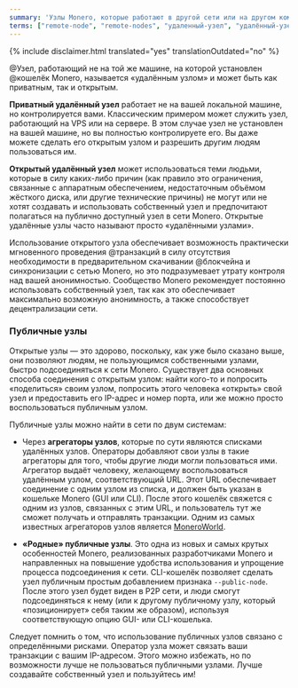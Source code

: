 ```yaml
---
summary: 'Узлы Monero, которые работают в другой сети или на другом компьютере отдельно от кошелька. Удаленные узлы позволяют начать использовать Monero, без загрузки локальной копии блокчейна'
terms: ["remote-node", "remote-nodes", "удаленный-узел", "удалённый-узел", "удалённые-узлы", "удалённых-узлов", "удалённому-узлу", "удалёнными-узлами"]
---
```


{% include disclaimer.html translated="yes" translationOutdated="no" %}

@Узел, работающий не на той же машине, на которой установлен @кошелёк
Monero, называется «удалённым узлом» и может быть как приватным, так и
открытым.

**Приватный удалённый узел** работает не на вашей локальной машине, но
контролируется вами. Классическим примером может служить узел, работающий на
VPS или на сервере. В этом случае узел не установлен на вашей машине, но вы
полностью контролируете его. Вы даже можете сделать его открытым узлом и
разрешить другим людям пользоваться им.

**Открытый удалённый узел** может использоваться теми людьми, которые в силу
каких-либо причин (как правило это ограничения, связанные с аппаратным
обеспечением, недостаточным объёмом жёсткого диска, или другие технические
причины) не могут или не хотят создавать и использовать собственный узел и
предпочитают полагаться на публично доступный узел в сети Monero. Открытые
удалённые узлы часто называют просто «удалёнными узлами».

Использование открытого узла обеспечивает возможность практически
мгновенного проведения @транзакций в силу отсутствия необходимости в
предварительном скачивании @блoкчейна и синхронизации с сетью Monero, но это
подразумевает утрату контроля над вашей анонимностью. Сообщество Monero
рекомендует постоянно использовать собственный узел, так как это
обеспечивает максимально возможную анонимность, а также способствует
децентрализации сети.

### Публичные узлы

Открытые узлы — это здорово, поскольку, как уже было сказано выше, они
позволяют людям, не пользующимся собственными узлами, быстро подсоединяться
к сети Monero. Существует два основных способа соединения с открытым узлом:
найти кого-то и попросить «поделиться» своим узлом, попросить этого человека
«открыть» свой узел и предоставить его IP-адрес и номер порта, или же можно
просто воспользоваться публичным узлом.

Публичные узлы можно найти в сети по двум системам:

- Через **агрегаторы узлов**, которые по сути являются списками удалённых
узлов. Операторы добавляют свои узлы в такие агрегаторы для того, чтобы
другие люди могли пользоваться ими. Агрегатор выдаёт человеку, желающему
воспользоваться удалённым узлом, соответствующий URL. Этот URL обеспечивает
соединение с одним узлом из списка, и должен быть указан в кошельке Monero
(GUI или CLI). После этого кошелёк свяжется с одним из узлов, связанных с
этим URL, и пользователь тут же сможет получать и отправлять
транзакции. Одним из самых известных агрегаторов узлов является
[MoneroWorld](https://moneroworld.com/#nodes).

- **«Родные» публичные узлы**. Это одна из новых и самых крутых особенностей
Monero, реализованных разработчиками Monero и направленных на повышение
удобства использования и упрощение процесса подсоединения к
сети. CLI-кошелёк позволяет сделать узел публичным простым добавлением
признака `--public-node`. После этого узел будет виден в P2P сети, и люди
смогут подсоединяться к нему (или к другому публичному узлу, который
«позиционирует» себя таким же образом), используя соответствующую опцию GUI-
или CLI-кошелька.

Следует помнить о том, что использование публичных узлов связано с
определёнными рисками. Оператор узла может связать ваши транзакции с вашим
IP-адресом. Этого можно избежать, но по возможности лучше не пользоваться
публичными узлами. Лучше создавайте собственный узел и пользуйтесь им!
